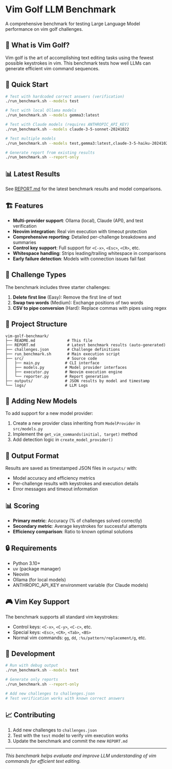 # Vim Golf LLM Benchmark

A comprehensive benchmark for testing Large Language Model performance on vim golf challenges.

## 🎯 What is Vim Golf?

Vim golf is the art of accomplishing text editing tasks using the fewest possible keystrokes in vim. This benchmark tests how well LLMs can generate efficient vim command sequences.

## 🚀 Quick Start

```bash
# Test with hardcoded correct answers (verification)
./run_benchmark.sh --models test

# Test with local Ollama models
./run_benchmark.sh --models gemma3:latest

# Test with Claude models (requires ANTHROPIC_API_KEY)
./run_benchmark.sh --models claude-3-5-sonnet-20241022

# Test multiple models
./run_benchmark.sh --models test,gemma3:latest,claude-3-5-haiku-20241022

# Generate report from existing results
./run_benchmark.sh --report-only
```

## 📊 Latest Results

See [REPORT.md](REPORT.md) for the latest benchmark results and model comparisons.

## 🏗️ Features

- **Multi-provider support**: Ollama (local), Claude (API), and test verification
- **Neovim integration**: Real vim execution with timeout protection
- **Comprehensive reporting**: Detailed per-challenge breakdowns and summaries
- **Control key support**: Full support for `<C-x>`, `<Esc>`, `<CR>`, etc.
- **Whitespace handling**: Strips leading/trailing whitespace in comparisons
- **Early failure detection**: Models with connection issues fail fast

## 🧩 Challenge Types

The benchmark includes three starter challenges:

1. **Delete first line** (Easy): Remove the first line of text
2. **Swap two words** (Medium): Exchange positions of two words
3. **CSV to pipe conversion** (Hard): Replace commas with pipes using regex

## 📁 Project Structure

```
vim-golf-benchmark/
├── README.md              # This file
├── REPORT.md              # Latest benchmark results (auto-generated)
├── challenges.json        # Challenge definitions
├── run_benchmark.sh       # Main execution script
├── src/                   # Source code
│   ├── main.py           # CLI interface
│   ├── models.py         # Model provider interfaces
│   ├── executor.py       # Neovim execution engine
│   └── reporter.py       # Report generation
├── outputs/              # JSON results by model and timestamp
└── logs/                 # LLM Logs
```

## 🔧 Adding New Models

To add support for a new model provider:

1. Create a new provider class inheriting from `ModelProvider` in `src/models.py`
2. Implement the `get_vim_commands(initial, target)` method
3. Add detection logic in `create_model_provider()`

## 📝 Output Format

Results are saved as timestamped JSON files in `outputs/` with:

- Model accuracy and efficiency metrics
- Per-challenge results with keystrokes and execution details
- Error messages and timeout information

## 📊 Scoring

- **Primary metric**: Accuracy (% of challenges solved correctly)
- **Secondary metric**: Average keystrokes for successful attempts
- **Efficiency comparison**: Ratio to known optimal solutions

## 🔒 Requirements

- Python 3.10+
- uv (package manager)
- Neovim
- Ollama (for local models)
- ANTHROPIC_API_KEY environment variable (for Claude models)

## 🎮 Vim Key Support

The benchmark supports all standard vim keystrokes:

- Control keys: `<C-x>`, `<C-y>`, `<C-c>`, etc.
- Special keys: `<Esc>`, `<CR>`, `<Tab>`, `<BS>`
- Normal vim commands: `gg`, `dd`, `:%s/pattern/replacement/g`, etc.

## 🚧 Development

```bash
# Run with debug output
./run_benchmark.sh --models test

# Generate only reports
./run_benchmark.sh --report-only

# Add new challenges to challenges.json
# Test verification works with known correct answers
```

## 📈 Contributing

1. Add new challenges to `challenges.json`
2. Test with the `test` model to verify vim execution works
3. Update the benchmark and commit the new `REPORT.md`

---

_This benchmark helps evaluate and improve LLM understanding of vim commands for efficient text editing._
